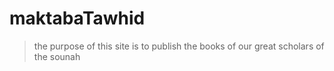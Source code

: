# maktabaTawhid
>the purpose of this site is to publish the books of our great scholars of the sounah
